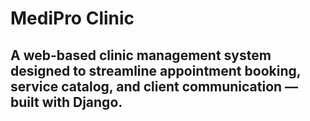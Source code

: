 # MediPro Clinic
A web-based clinic management system designed to streamline appointment booking, service catalog, and client communication — built with Django.
---

